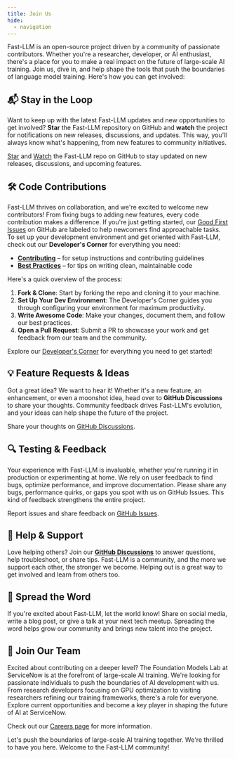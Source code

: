 ```yaml
---
title: Join Us
hide:
  - navigation
---
```


Fast-LLM is an open-source project driven by a community of passionate contributors. Whether you're a researcher, developer, or AI enthusiast, there's a place for you to make a real impact on the future of large-scale AI training. Join us, dive in, and help shape the tools that push the boundaries of language model training. Here's how you can get involved:

## 📬 Stay in the Loop

Want to keep up with the latest Fast-LLM updates and new opportunities to get involved? **Star** the Fast-LLM repository on GitHub and **watch** the project for notifications on new releases, discussions, and updates. This way, you'll always know what's happening, from new features to community initiatives.

[Star](https://github.com/ServiceNow/Fast-LLM/stargazers) and [Watch](https://github.com/ServiceNow/Fast-LLM/subscription) the Fast-LLM repo on GitHub to stay updated on new releases, discussions, and upcoming features.

## 🛠 Code Contributions

Fast-LLM thrives on collaboration, and we're excited to welcome new contributors! From fixing bugs to adding new features, every code contribution makes a difference. If you're just getting started, our [Good First Issues](https://github.com/ServiceNow/Fast-LLM/issues?q=is%3Aopen+is%3Aissue+label%3A%22good+first+issue%22) on GitHub are labeled to help newcomers find approachable tasks. To set up your development environment and get oriented with Fast-LLM, check out our **Developer's Corner** for everything you need:

-   [**Contributing**](developers/contributing.md) – for setup instructions and contributing guidelines
-   [**Best Practices**](developers/best-practices.md) – for tips on writing clean, maintainable code

Here's a quick overview of the process:

1.  **Fork & Clone**: Start by forking the repo and cloning it to your machine.
2.  **Set Up Your Dev Environment**: The Developer's Corner guides you through configuring your environment for maximum productivity.
3.  **Write Awesome Code**: Make your changes, document them, and follow our best practices.
4.  **Open a Pull Request**: Submit a PR to showcase your work and get feedback from our team and the community.

Explore our [Developer's Corner](developers/contributing.md) for everything you need to get started!

## 💡 Feature Requests & Ideas

Got a great idea? We want to hear it! Whether it's a new feature, an enhancement, or even a moonshot idea, head over to **GitHub Discussions** to share your thoughts. Community feedback drives Fast-LLM's evolution, and your ideas can help shape the future of the project.

Share your thoughts on [GitHub Discussions](https://github.com/ServiceNow/Fast-LLM/discussions).

## 🔍 Testing & Feedback

Your experience with Fast-LLM is invaluable, whether you're running it in production or experimenting at home. We rely on user feedback to find bugs, optimize performance, and improve documentation. Please share any bugs, performance quirks, or gaps you spot with us on GitHub Issues. This kind of feedback strengthens the entire project.

Report issues and share feedback on [GitHub Issues](https://github.com/ServiceNow/Fast-LLM/issues).

## 🤝 Help & Support

Love helping others? Join our [**GitHub Discussions**](https://github.com/ServiceNow/Fast-LLM/discussions) to answer questions, help troubleshoot, or share tips. Fast-LLM is a community, and the more we support each other, the stronger we become. Helping out is a great way to get involved and learn from others too.

## 📣 Spread the Word

If you're excited about Fast-LLM, let the world know! Share on social media, write a blog post, or give a talk at your next tech meetup. Spreading the word helps grow our community and brings new talent into the project.

## 🌟 Join Our Team

Excited about contributing on a deeper level? The Foundation Models Lab at ServiceNow is at the forefront of large-scale AI training. We're looking for passionate individuals to push the boundaries of AI development with us. From research developers focusing on GPU optimization to visiting researchers refining our training frameworks, there's a role for everyone. Explore current opportunities and become a key player in shaping the future of AI at ServiceNow.

Check out our [Careers page](https://www.servicenow.com/research/careers.html) for more information.

Let's push the boundaries of large-scale AI training together. We're thrilled to have you here. Welcome to the Fast-LLM community!
